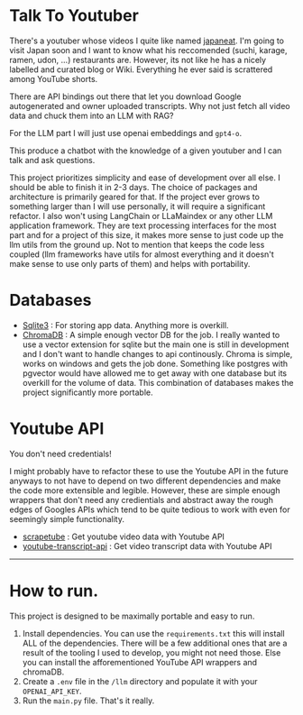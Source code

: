 # Talk To Youtuber
There's a youtuber whose videos I quite like named [japaneat](https://www.youtube.com/@japaneat). I'm going to visit Japan soon and I want to know what his reccomended (suchi, karage, ramen, udon, ...) restaurants are. However, its not like he has a nicely labelled and curated blog or Wiki. Everything he ever said is scrattered among YouTube shorts. 

There are API bindings out there that let you download Google autogenerated and owner uploaded transcripts. Why not just fetch all video data and chuck them into an LLM with RAG? 

For the LLM part I will just use openai embeddings and `gpt4-o`. 

This produce a chatbot with the knowledge of a given youtuber and I can talk and ask questions. 

This project prioritizes simplicity and ease of development over all else. I should be able to finish it in 2-3 days. The choice of packages and architecture is primarily geared for that. If the project ever grows to something larger than I will use personally, it will require a significant refactor. I also won't using LangChain or LLaMaindex or any other LLM application framework. They are text processing interfaces for the most part and for a project of this size, it makes more sense to just code up the llm utils from the ground up. Not to mention that keeps the code less coupled (llm frameworks have utils for almost everything and it doesn't make sense to use only parts of them) and helps with portability. 

# Databases
* [Sqlite3](https://sqlite.org/) : For storing app data. Anything more is overkill. 
* [ChromaDB](https://www.trychroma.com/) : A simple enough vector DB for the job. I really wanted to use a vector extension for sqlite but the main one is still in development and I don't want to handle changes to api continously. Chroma is simple, works on windows and gets the job done. Something like postgres with pgvector would have allowed me to get away with one database but its overkill for the volume of data. This combination of databases makes the project significantly more portable. 

# Youtube API 

You don't need credentials! 

I might probably have to refactor these to use the Youtube API in the future anyways to not have to depend on two different dependencies and make the code more extensible and legible. However, these are simple enough wrappers that don't need any credientials and abstract away the rough edges of Googles APIs which tend to be quite tedious to work with even for seemingly simple functionality.  

* [scrapetube](https://scrapetube.readthedocs.io/en/latest/) : Get youtube video data with Youtube API 
* [youtube-transcript-api](https://pypi.org/project/youtube-transcript-api/) : Get video transcript data with Youtube API 

----

# How to run. 

This project is designed to be maximally portable and easy to run. 

1. Install dependencies. You can use the `requirements.txt` this will install ALL of the dependencies. There will be a few additional ones that are a result of the tooling I used to develop, you might not need those. Else you can install the afforementioned YouTube API wrappers and chromaDB. 
2. Create a `.env` file in the `/llm` directory and populate it with your `OPENAI_API_KEY`. 
3. Run the `main.py` file. That's it really. 
